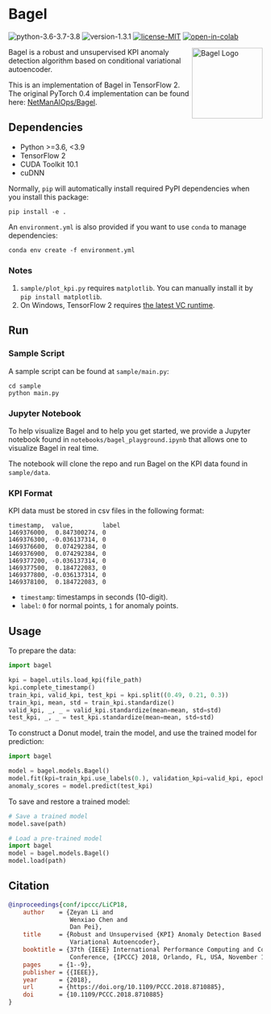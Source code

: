 # Bagel

![python-3.6-3.7-3.8](https://img.shields.io/badge/python-3.6%20%7C%203.7%20%7C%203.8-blue)
![version-1.3.1](https://img.shields.io/badge/version-1.3.1-blue)
[![license-MIT](https://img.shields.io/badge/license-MIT-green)](https://github.com/AlumiK/bagel-tensorflow/blob/main/LICENSE)
[![open-in-colab](https://colab.research.google.com/assets/colab-badge.svg)](http://colab.research.google.com/github/AlumiK/bagel-tensorflow/blob/main/notebooks/bagel_playground.ipynb)

<img width="140" alt="Bagel Logo" align="right" src="https://www.svgrepo.com/show/275681/bagel.svg"/>

Bagel is a robust and unsupervised KPI anomaly detection algorithm based on conditional variational autoencoder.

This is an implementation of Bagel in TensorFlow 2. The original PyTorch 0.4 implementation can be found here: [NetManAIOps/Bagel](https://github.com/NetManAIOps/Bagel).

## Dependencies

- Python >=3.6, <3.9
- TensorFlow 2
- CUDA Toolkit 10.1
- cuDNN

Normally, `pip` will automatically install required PyPI dependencies when you install this package:
 
```
pip install -e .
``` 

An `environment.yml` is also provided if you want to use `conda` to manage dependencies:

```
conda env create -f environment.yml
```

### Notes

1. `sample/plot_kpi.py` requires `matplotlib`. You can manually install it by `pip install matplotlib`.
2. On Windows, TensorFlow 2 requires [the latest VC runtime](https://support.microsoft.com/en-us/help/2977003/the-latest-supported-visual-c-downloads).

## Run

### Sample Script

A sample script can be found at `sample/main.py`:

```
cd sample
python main.py
```

### Jupyter Notebook

To help visualize Bagel and to help you get started, we provide a Jupyter notebook found in `notebooks/bagel_playground.ipynb` that allows one to visualize Bagel in real time.

The notebook will clone the repo and run Bagel on the KPI data found in `sample/data`.

### KPI Format

KPI data must be stored in csv files in the following format:

```
timestamp,  value,        label
1469376000,  0.847300274, 0
1469376300, -0.036137314, 0
1469376600,  0.074292384, 0
1469376900,  0.074292384, 0
1469377200, -0.036137314, 0
1469377500,  0.184722083, 0
1469377800, -0.036137314, 0
1469378100,  0.184722083, 0
```

- `timestamp`: timestamps in seconds (10-digit).
- `label`: `0` for normal points, `1` for anomaly points.

## Usage

To prepare the data:

```python
import bagel

kpi = bagel.utils.load_kpi(file_path)
kpi.complete_timestamp()
train_kpi, valid_kpi, test_kpi = kpi.split((0.49, 0.21, 0.3))
train_kpi, mean, std = train_kpi.standardize()
valid_kpi, _, _ = valid_kpi.standardize(mean=mean, std=std)
test_kpi, _, _ = test_kpi.standardize(mean=mean, std=std)
```

To construct a Donut model, train the model, and use the trained model for prediction:

```python
import bagel

model = bagel.models.Bagel()
model.fit(kpi=train_kpi.use_labels(0.), validation_kpi=valid_kpi, epochs=EPOCHS)
anomaly_scores = model.predict(test_kpi)
```

To save and restore a trained model:

```python
# Save a trained model
model.save(path)

# Load a pre-trained model
import bagel
model = bagel.models.Bagel()
model.load(path)
```

## Citation

```bibtex
@inproceedings{conf/ipccc/LiCP18,
    author    = {Zeyan Li and
                 Wenxiao Chen and
                 Dan Pei},
    title     = {Robust and Unsupervised {KPI} Anomaly Detection Based on Conditional
                 Variational Autoencoder},
    booktitle = {37th {IEEE} International Performance Computing and Communications
                 Conference, {IPCCC} 2018, Orlando, FL, USA, November 17-19, 2018},
    pages     = {1--9},
    publisher = {{IEEE}},
    year      = {2018},
    url       = {https://doi.org/10.1109/PCCC.2018.8710885},
    doi       = {10.1109/PCCC.2018.8710885}
}
```
